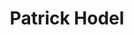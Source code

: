 ---
title: Patrick Hodel
member: true
roles:
    - Verantwortlich für Sponsoring, Marketing, Infrastruktur und Finanzen
    - Masterstudent Informatik
    - Präsident MIB
email: patrick.hodel@fsmib.ch
image: patrick.jpg
---